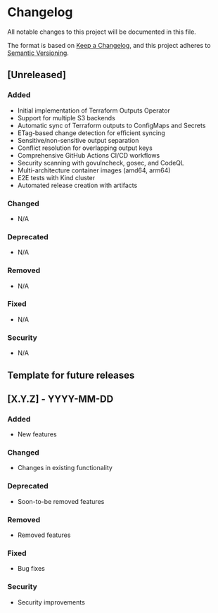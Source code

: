# Changelog

All notable changes to this project will be documented in this file.

The format is based on [Keep a Changelog](https://keepachangelog.com/en/1.0.0/),
and this project adheres to [Semantic Versioning](https://semver.org/spec/v2.0.0.html).

## [Unreleased]

### Added
- Initial implementation of Terraform Outputs Operator
- Support for multiple S3 backends 
- Automatic sync of Terraform outputs to ConfigMaps and Secrets
- ETag-based change detection for efficient syncing
- Sensitive/non-sensitive output separation
- Conflict resolution for overlapping output keys
- Comprehensive GitHub Actions CI/CD workflows
- Security scanning with govulncheck, gosec, and CodeQL
- Multi-architecture container images (amd64, arm64)
- E2E tests with Kind cluster
- Automated release creation with artifacts

### Changed
- N/A

### Deprecated
- N/A

### Removed
- N/A

### Fixed
- N/A

### Security
- N/A

## Template for future releases

## [X.Y.Z] - YYYY-MM-DD

### Added
- New features

### Changed
- Changes in existing functionality

### Deprecated
- Soon-to-be removed features

### Removed
- Removed features

### Fixed
- Bug fixes

### Security
- Security improvements